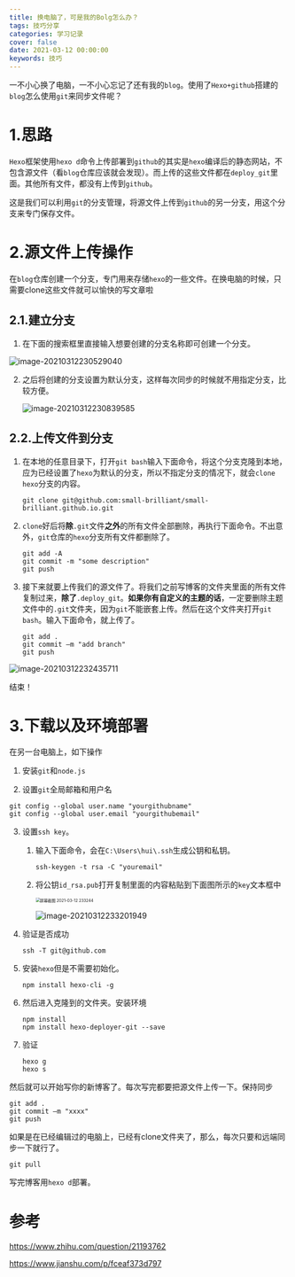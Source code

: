```yaml
---
title: 换电脑了，可是我的Bolg怎么办？
tags: 技巧分享
categories: 学习记录
cover: false
date: 2021-03-12 00:00:00
keywords: 技巧
---
```


一不小心换了电脑，一不小心忘记了还有我的`blog`。使用了`Hexo+github`搭建的`blog`怎么使用`git`来同步文件呢？

# 1.思路

`Hexo`框架使用`hexo d`命令上传部署到`github`的其实是`hexo`编译后的静态网站，不包含源文件（看`blog`仓库应该就会发现）。而上传的这些文件都在`deploy_git`里面。其他所有文件，都没有上传到`github`。

这是我们可以利用`git`的分支管理，将源文件上传到`github`的另一分支，用这个分支来专门保存文件。

# 2.源文件上传操作

在`blog`仓库创建一个分支，专门用来存储`hexo`的一些文件。在换电脑的时候，只需要clone这些文件就可以愉快的写文章啦

## 2.1.建立分支

1. 在下面的搜索框里直接输入想要创建的分支名称即可创建一个分支。

![image-20210312230529040](https://cdn.jsdelivr.net/gh/small-brilliant/image/img1/20210312230536.png)

2. 之后将创建的分支设置为默认分支，这样每次同步的时候就不用指定分支，比较方便。

   ![image-20210312230839585](https://cdn.jsdelivr.net/gh/small-brilliant/image/img1/20210312230839.png)

## 2.2.上传文件到分支

1. 在本地的任意目录下，打开`git bash`输入下面命令，将这个分支克隆到本地，应为已经设置了`hexo`为默认的分支，所以不指定分支的情况下，就会`clone` `hexo`分支的内容。

   ```text
   git clone git@github.com:small-brilliant/small-brilliant.github.io.git
   ```

2. `clone`好后将**除**`.git`文件**之外**的所有文件全部删除，再执行下面命令。不出意外，`git`仓库的`hexo`分支所有文件都删除了。

   ```text
   git add -A
   git commit -m "some description"
   git push
   ```

   

3. 接下来就要上传我们的源文件了。将我们之前写博客的文件夹里面的所有文件复制过来，**除了**`.deploy_git`。**如果你有自定义的主题的话**，一定要删除主题文件中的`.git`文件夹，因为`git`不能嵌套上传。然后在这个文件夹打开`git bash`。输入下面命令，就上传了。

   ```text
   git add .
   git commit –m "add branch"
   git push 
   ```

![image-20210312232435711](https://cdn.jsdelivr.net/gh/small-brilliant/image/img1/20210312232435.png)

结束！

# 3.下载以及环境部署

在另一台电脑上，如下操作

1. 安装`git`和`node.js`

2. 设置`git`全局邮箱和用户名

```text
git config --global user.name "yourgithubname"
git config --global user.email "yourgithubemail"
```

3. 设置`ssh key`。

   1. 输入下面命令，会在`C:\Users\hui\.ssh`生成公钥和私钥。

      ```text
      ssh-keygen -t rsa -C "youremail"
      ```

   2. 将公钥`id_rsa.pub`打开复制里面的内容粘贴到下面图所示的`key`文本框中

      <img src="https://cdn.jsdelivr.net/gh/small-brilliant/image/img1/20210312233257.png" alt="屏幕截图 2021-03-12 233244" style="zoom:50%;" />

      ![image-20210312233201949](https://cdn.jsdelivr.net/gh/small-brilliant/image/img1/20210312233202.png)

4. 验证是否成功

   ```text
   ssh -T git@github.com
   ```

5. 安装`hexo`但是不需要初始化。

   ```text
   npm install hexo-cli -g
   ```

6. 然后进入克隆到的文件夹。安装环境

   ```text
   npm install
   npm install hexo-deployer-git --save
   ```

7. 验证

   ```text
   hexo g
   hexo s
   ```

然后就可以开始写你的新博客了。每次写完都要把源文件上传一下。保持同步

```text
git add .
git commit –m "xxxx"
git push 
```

如果是在已经编辑过的电脑上，已经有clone文件夹了，那么，每次只要和远端同步一下就行了。

```text
git pull
```

写完博客用`hexo d`部署。

# 参考

https://www.zhihu.com/question/21193762

https://www.jianshu.com/p/fceaf373d797